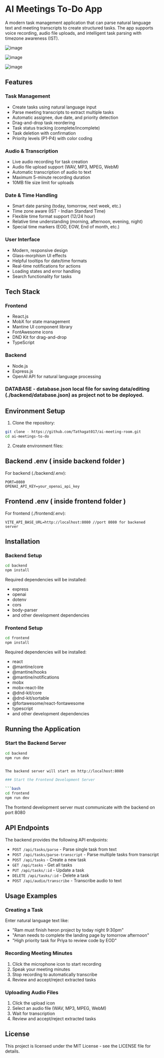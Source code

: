 # AI Meetings To-Do App

A modern task management application that can parse natural language text and meeting transcripts to create structured tasks. The app supports voice recording, audio file uploads, and intelligent task parsing with timezone awareness (IST).

![image](https://github.com/user-attachments/assets/c23338fe-57c9-422a-8f43-7dfe8ebd8644)

![image](https://github.com/user-attachments/assets/de8119f0-f54a-4b57-af34-ad9e6b22e81c)

![image](https://github.com/user-attachments/assets/fb783e88-f92e-490f-a09d-276552aea14d)

## Features

### Task Management

- Create tasks using natural language input
- Parse meeting transcripts to extract multiple tasks
- Automatic assignee, due date, and priority detection
- Drag-and-drop task reordering
- Task status tracking (complete/incomplete)
- Task deletion with confirmation
- Priority levels (P1-P4) with color coding

### Audio & Transcription

- Live audio recording for task creation
- Audio file upload support (WAV, MP3, MPEG, WebM)
- Automatic transcription of audio to text
- Maximum 5-minute recording duration
- 10MB file size limit for uploads

### Date & Time Handling

- Smart date parsing (today, tomorrow, next week, etc.)
- Time zone aware (IST - Indian Standard Time)
- Flexible time format support (12/24 hour)
- Relative time understanding (morning, afternoon, evening, night)
- Special time markers (EOD, EOW, End of month, etc.)

### User Interface

- Modern, responsive design
- Glass-morphism UI effects
- Helpful tooltips for date/time formats
- Real-time notifications for actions
- Loading states and error handling
- Search functionality for tasks

## Tech Stack

### Frontend

- React.js
- MobX for state management
- Mantine UI component library
- FontAwesome icons
- DND Kit for drag-and-drop
- TypeScript

### Backend

- Node.js
- Express.js
- OpenAI API for natural language processing

### DATABASE - database.json local file for saving data/editing (./backend/database.json) as project not to be deployed.

## Environment Setup

1. Clone the repository:

```bash
git clone - https://github.com/Tathagat017/ai-meeting-room.git
cd ai-meetings-to-do
```

2. Create environment files:

## Backend .env ( inside backend folder )

For backend (./backend/.env):

```
PORT=8080
OPENAI_API_KEY=your_openai_api_key
```

## Frontend .env ( inside frontend folder )

For frontend (./frontend/.env):

```
VITE_API_BASE_URL=http://localhost:8080 //port 8080 for backened server
```

## Installation

### Backend Setup

```bash
cd backend
npm install
```

Required dependencies will be installed:

- express
- openai
- dotenv
- cors
- body-parser
- and other development dependencies

### Frontend Setup

```bash
cd frontend
npm install
```

Required dependencies will be installed:

- react
- @mantine/core
- @mantine/hooks
- @mantine/notifications
- mobx
- mobx-react-lite
- @dnd-kit/core
- @dnd-kit/sortable
- @fortawesome/react-fontawesome
- typescript
- and other development dependencies

## Running the Application

### Start the Backend Server

````bash
cd backend
npm run dev


The backend server will start on http://localhost:8080

### Start the Frontend Development Server

```bash
cd frontend
npm run dev
````

The frontend development server must communicate with the backend on port 8080

## API Endpoints

The backend provides the following API endpoints:

- `POST /api/tasks/parse` - Parse single task from text
- `POST /api/tasks/parse-transcript` - Parse multiple tasks from transcript
- `POST /api/tasks` - Create a new task
- `GET /api/tasks` - Get all tasks
- `PUT /api/tasks/:id` - Update a task
- `DELETE /api/tasks/:id` - Delete a task
- `POST /api/audio/transcribe` - Transcribe audio to text

## Usage Examples

### Creating a Task

Enter natural language text like:

- "Ram must finish heron project by today night 9:30pm"
- "Aman needs to complete the landing page by tomorrow afternoon"
- "High priority task for Priya to review code by EOD"

### Recording Meeting Minutes

1. Click the microphone icon to start recording
2. Speak your meeting minutes
3. Stop recording to automatically transcribe
4. Review and accept/reject extracted tasks

### Uploading Audio Files

1. Click the upload icon
2. Select an audio file (WAV, MP3, MPEG, WebM)
3. Wait for transcription
4. Review and accept/reject extracted tasks

## License

This project is licensed under the MIT License - see the LICENSE file for details.
